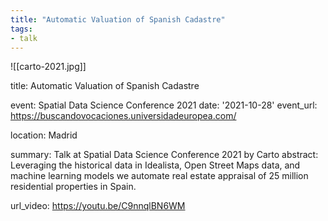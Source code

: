 ```yaml
---
title: "Automatic Valuation of Spanish Cadastre"
tags:
- talk
---
```


![[carto-2021.jpg]]

title: Automatic Valuation of Spanish Cadastre

event: Spatial Data Science Conference 2021
date: '2021-10-28'
event_url: https://buscandovocaciones.universidadeuropea.com/

location: Madrid

summary: Talk at Spatial Data Science Conference 2021 by Carto
abstract: Leveraging the historical data in Idealista, Open Street Maps data, and machine learning models we automate real estate appraisal of 25 million residential properties in Spain.


url_video: https://youtu.be/C9nnqlBN6WM
